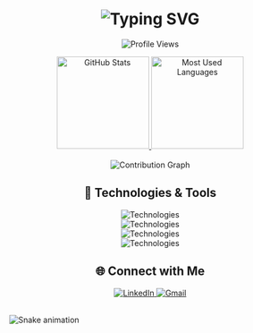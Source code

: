 <h1 align="center">
  <img src="https://readme-typing-svg.herokuapp.com?font=Fira+Code&size=35&duration=3500&pause=1000&color=9D4EDD&center=true&vCenter=true&width=500&lines=I'm+David+Gieseler+%F0%9F%91%8B;Full+Stack+Developer+%F0%9F%92%BB;Welcome+to+my+GitHub!+%F0%9F%8C%9F" alt="Typing SVG" />
</h1>

<p align="center">
  <img src="https://komarev.com/ghpvc/?username=davidgieseler&color=9D4EDD&style=flat-square&label=Profile+Views" alt="Profile Views"/>
</p>

<div align="center">
  <!-- GitHub Stats cards with custom neon purple theme -->
  <a href="https://github.com/davidgieseler">
    <img height="165em" src="https://github-readme-stats.vercel.app/api?username=davidgieseler&show_icons=true&include_all_commits=true&count_private=true&hide_border=true&bg_color=0D1117&title_color=C77DFF&icon_color=9D4EDD&text_color=E0AAFF&ring_color=7B2CBF" alt="GitHub Stats"/>
  </a>
  <a href="https://github.com/davidgieseler">
    <img height="165em" src="https://github-readme-stats-git-masterrstaa-rickstaa.vercel.app/api/top-langs/?username=davidgieseler&layout=compact&langs_count=8&hide_border=true&bg_color=0D1117&title_color=C77DFF&text_color=E0AAFF" alt="Most Used Languages"/>
  </a>
</div>

<br>

<div align="center">
  <!-- Contribution graph with neon purple theme -->
  <img src="https://github-readme-activity-graph.vercel.app/graph?username=davidgieseler&theme=github-dark&hide_border=true&bg_color=0D1117&color=C77DFF&line=9D4EDD&point=E0AAFF&area_color=7B2CBF&area=true" alt="Contribution Graph"/>
</div>

<h2 align="center">🚀 Technologies & Tools</h2>

<div align="center">
  <img src="https://skillicons.dev/icons?i=java,spring,python,react,vite,js,ts,nodejs" alt="Technologies" /><br>
  <img src="https://skillicons.dev/icons?i=discord,bots,discordjs" alt="Technologies" /><br>  
  <img src="https://skillicons.dev/icons?i=mysql,postgres,mongodb" alt="Technologies" /><br>
  <img src="https://skillicons.dev/icons?i=git,bitbucket" alt="Technologies" />
</div>


<h2 align="center">🌐 Connect with Me</h2>

<div align="center">
  <a href="https://linkedin.com/in/davidmgieseler" target="_blank">
    <img src="https://img.shields.io/badge/-LinkedIn-%237B2CBF?style=for-the-badge&logo=linkedin&logoColor=white" alt="LinkedIn"/>
  </a>
  <a href="mailto:david.gieseler@hotmail.com" target="_blank">
    <img src="https://img.shields.io/badge/-Gmail-%239D4EDD?style=for-the-badge&logo=gmail&logoColor=white" alt="Gmail"/>
  </a>
</div>

<br>

<!-- Snake animation -->
![Snake animation](https://github.com/davidgieseler/davidgieseler/blob/output/github-contribution-grid-snake.svg)
